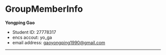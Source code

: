 # GroupMemberInfo

**Yongping Gao**
- Student ID: 27778317
- encs accout: yo_ga
- email address: gaoyongping1990@gmail.com

----------------
